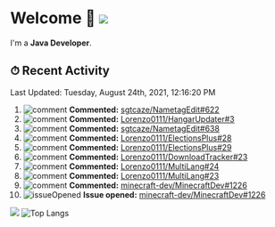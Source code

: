 # Welcome 👋 ![](https://hit.yhype.me/github/profile?user_id=69311874)

I'm a **Java Developer**.

## ⏱ Recent Activity

<!--RECENT_ACTIVITY:last_update-->
Last Updated: Tuesday, August 24th, 2021, 12:16:20 PM
<!--RECENT_ACTIVITY:last_update_end-->

<!--RECENT_ACTIVITY:start-->
1. ![comment] **Commented:** [sgtcaze/NametagEdit#622](https://github.com/sgtcaze/NametagEdit/pull/622#discussion_r694627920)
2. ![comment] **Commented:** [Lorenzo0111/HangarUpdater#3](https://github.com/Lorenzo0111/HangarUpdater/pull/3#issuecomment-903514315)
3. ![comment] **Commented:** [sgtcaze/NametagEdit#638](https://github.com/sgtcaze/NametagEdit/issues/638#issuecomment-903514046)
4. ![comment] **Commented:** [Lorenzo0111/ElectionsPlus#28](https://github.com/Lorenzo0111/ElectionsPlus/pull/28#issuecomment-902857984)
5. ![comment] **Commented:** [Lorenzo0111/ElectionsPlus#29](https://github.com/Lorenzo0111/ElectionsPlus/pull/29#issuecomment-902857964)
6. ![comment] **Commented:** [Lorenzo0111/DownloadTracker#23](https://github.com/Lorenzo0111/DownloadTracker/pull/23#issuecomment-902857757)
7. ![comment] **Commented:** [Lorenzo0111/MultiLang#24](https://github.com/Lorenzo0111/MultiLang/pull/24#issuecomment-902857679)
8. ![comment] **Commented:** [Lorenzo0111/MultiLang#23](https://github.com/Lorenzo0111/MultiLang/pull/23#issuecomment-902857660)
9. ![comment] **Commented:** [minecraft-dev/MinecraftDev#1226](https://github.com/minecraft-dev/MinecraftDev/issues/1226#issuecomment-902623033)
10. ![issueOpened] **Issue opened:** [minecraft-dev/MinecraftDev#1226](https://github.com/minecraft-dev/MinecraftDev/issues/1226)
<!--RECENT_ACTIVITY:end-->

[![](https://github-readme-stats.vercel.app/api?username=Lorenzo0111&show_icons=true&count_private=true)](https://github.com/Lorenzo0111)
![Top Langs](https://github-readme-stats.vercel.app/api/top-langs/?username=Lorenzo0111&layout=compact)

[issueOpened]: https://cdn.jsdelivr.net/gh/Readme-Workflows/Readme-Icons@main/icons/octicons/IssueOpenedOld.svg
[issueClosed]: https://cdn.jsdelivr.net/gh/Readme-Workflows/Readme-Icons@main/icons/octicons/IssueClosedOld.svg

[prOpened]: https://cdn.jsdelivr.net/gh/Readme-Workflows/Readme-Icons@main/icons/octicons/PullRequestOpened.svg
[prClosed]: https://cdn.jsdelivr.net/gh/Readme-Workflows/Readme-Icons@main/icons/octicons/PullRequestClosed.svg
[prMerged]: https://cdn.jsdelivr.net/gh/Readme-Workflows/Readme-Icons@main/icons/octicons/PullRequestMerged.svg

[comment]: https://cdn.jsdelivr.net/gh/Readme-Workflows/Readme-Icons@main/icons/octicons/Comment.svg

[changesRequested]: https://cdn.jsdelivr.net/gh/Readme-Workflows/Readme-Icons@main/icons/octicons/RequestedChanges.svg
[approved]: https://cdn.jsdelivr.net/gh/Readme-Workflows/Readme-Icons@main/icons/octicons/ApprovedChanges.svg

[repoCreated]: https://cdn.jsdelivr.net/gh/Readme-Workflows/Readme-Icons@main/icons/octicons/Repository.svg
[release]: https://cdn.jsdelivr.net/gh/Readme-Workflows/Readme-Icons@main/icons/octicons/Release.svg
[star]: https://cdn.jsdelivr.net/gh/Readme-Workflows/Readme-Icons@main/icons/octicons/StarredRepository.svg
[wiki]: https://cdn.jsdelivr.net/gh/Readme-Workflows/Readme-Icons@main/icons/octicons/Wiki.svg
[fork]: https://cdn.jsdelivr.net/gh/Readme-Workflows/Readme-Icons@main/icons/octicons/ForkedRepository.svg
[people]: https://cdn.jsdelivr.net/gh/Readme-Workflows/Readme-Icons@main/icons/octicons/People.svg
